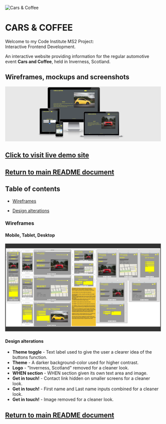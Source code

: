 ![Cars & Coffee](assets/images/favicon-light.ico "Cars & Coffee")

# CARS & COFFEE

Welcome to my Code Institute MS2 Project:<br>Interactive Frontend Development.

An interactive website providing information for the regular automotive event **Cars and Coffee**, held in Inverness, Scotland.

## Wireframes, mockups and screenshots

![Responsive site demo](assets/wireframes/cars-and-coffee-responsive-demo.png "Responsive site demo")

## [Click to visit live demo site](https://vinnyshaw.github.io/cars-and-coffee-ci-ms2/#what-section)

## [Return to main README document](https://github.com/VinnyShaw/cars-and-coffee-ci-ms2/blob/master/README.md)

## Table of contents

- [Wireframes](https://github.com/VinnyShaw/cars-and-coffee-ci-ms2/blob/master/wireframes.md#wireframes)

- [Design alterations](https://github.com/VinnyShaw/cars-and-coffee-ci-ms2/blob/master/wireframes.md#design-alterations)

### Wireframes

#### Mobile, Tablet, Desktop

![Home Mockup](assets/wireframes/Cars-and-Coffee-initial-wireframes.png)

#### Design alterations

- **Theme toggle** - Text label used to give the user a clearer idea of the buttons function.
- **Theme** - A darker background-color used for higher contrast.
- **Logo** - "Inverness, Scotland" removed for a cleaner look.
- **WHEN section** - WHEN section given its own text area and image.
- **Get in touch!** - Contact link hidden on smaller screens for a cleaner look.
- **Get in touch!** - First name and Last name inputs combined for a cleaner look.
- **Get in touch!** - Image removed for a cleaner look.

## [Return to main README document](https://github.com/VinnyShaw/cars-and-coffee-ci-ms2/blob/master/README.md)
